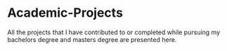 # Academic-Projects
All the projects that I have contributed to or completed while pursuing my bachelors degree and masters degree are presented here.
